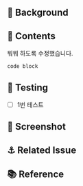 <!-- 풀 리퀘스트 제목
[<이슈 종류>/<이슈번호1>, <이슈번호2>] <제목>
-->

<!-- 리뷰어랑 담당자, 라벨 설정했는지 확인하세요 -->

## 🚀 Background

<!-- 어떤 걸 고치고 pr을 했는지 간단하게 -->

## 🥥 Contents

뭐뭐 하도록 수정했습니다.

```
code block
```

<!--
코드, 개발 관점에서 어떤걸 고쳤는지 상세하게
사진같은걸 넣어도 된다.
pr 보는 사람이 따로 정보를 안 찾아봐도 되게 적는게 이상적
-->

## 🧪 Testing

- [ ] 1번 테스트

<!-- 테스트 방법이나, 테스트 한 목록들을 적는다. -->

## 📸 Screenshot

<!-- 움짤을 넣어주는게 가장 좋고, 왠만하면 용량을 작게 만든다. -->

## ⚓ Related Issue

<!-- 이슈 번호를 적어주면 되고, close 같은 자동 닫힘을 등록하여도 된다. -->

## 📚 Reference

<!-- 자신이 참조한 정보의 출처를 적는다. -->
